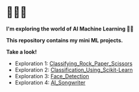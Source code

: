 # 👩🏻‍🚀

**I'm exploring the world of AI Machine Learning 🏻‍🚀**

**This repository contains my mini ML projects.**

**Take a look!**
</br>

- Exploration 1: [Classifying_Rock_Paper_Scissors](https://github.com/orangejuice0302/-AIFFEL-Exploration/blob/main/%5BE-01%5D%20Rock_Paper_Scissors.ipynb)
- Exploration 2: [Classification_Using_Scikit-Learn](https://github.com/orangejuice0302/-AIFFEL-Exploration/blob/main/%5BE-02%5D%20Classification_using_Scikit-Learn%20.ipynb)
- Exploration 3: [Face_Detection](https://github.com/orangejuice0302/-AIFFEL-Exploration/blob/main/%5BE-03%5D%20Selfie%20Sticker%20App.ipynb)
- Exploration 4: [AI_Songwriter](https://github.com/orangejuice0302/-AIFFEL-Exploration/blob/main/%5BE-04%5D%20AI_Songwriter.ipynb)
